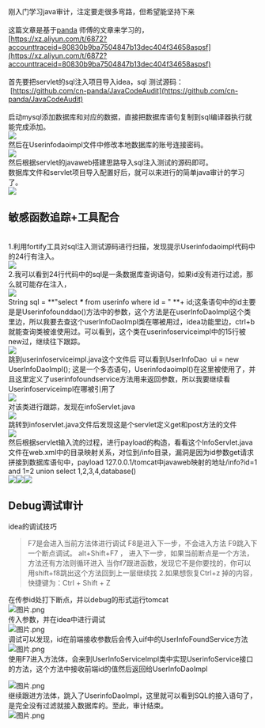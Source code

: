 刚入门学习java审计，注定要走很多弯路，但希望能坚持下来<br /> <br />这篇文章是基于[panda](https://xz.aliyun.com/u/18248) 师傅的文章来学习的，<br />[https://xz.aliyun.com/t/6872?accounttraceid=80830b9ba7504847b13dec404f34658aspsf](https://xz.aliyun.com/t/6872?accounttraceid=80830b9ba7504847b13dec404f34658aspsf)<br /> <br />首先要把servlet的sql注入项目导入idea，sql 测试源码：<br /> [https://github.com/cn-panda/JavaCodeAudit](https://github.com/cn-panda/JavaCodeAudit)<br /> <br />启动mysql添加数据库和对应的数据，直接把数据库语句复制到sql编译器执行就能完成添加。<br />![](https://cdn.nlark.com/yuque/0/2021/png/1345801/1612602349764-1c08525c-f9e3-45a0-b806-db9ae242cec4.png#align=left&display=inline&height=394&originHeight=788&originWidth=964&status=done&style=none&width=482)<br />然后在Userinfodaoimpl文件中修改本地数据库的账号连接密码。<br />![](https://cdn.nlark.com/yuque/0/2021/png/1345801/1612602350034-63c82c04-9ec0-4dbb-8e20-3e11103132fe.png#align=left&display=inline&height=211&originHeight=414&originWidth=1464&status=done&style=none&width=746)<br />然后根据servlet的javaweb搭建思路导入sql注入测试的源码即可。<br />数据库文件和servlet项目导入配置好后，就可以来进行的简单java审计的学习了。<br />![](https://cdn.nlark.com/yuque/0/2021/png/1345801/1612602350332-aabaa1e9-ccdc-4f75-aaeb-bafcb57c0f6e.png#align=left&display=inline&height=221&originHeight=321&originWidth=1086&status=done&style=none&width=746)

<a name="kaQ0f"></a>
## 敏感函数追踪+工具配合 
 <br />1.利用fortify工具对sql注入测试源码进行扫描，发现提示Userinfodaoimpl代码中的24行有注入。<br />![](https://cdn.nlark.com/yuque/0/2021/png/1345801/1612602350566-6fe5deac-a786-43a9-b50b-9cb6b64b6318.png#align=left&display=inline&height=511&originHeight=974&originWidth=1422&status=done&style=none&width=746)<br />2.我可以看到24行代码中的sql是一条数据库查询语句，如果id没有进行过滤，那么就可能存在注入，<br />![](https://cdn.nlark.com/yuque/0/2021/png/1345801/1612602350846-5efabd4b-f1e3-469a-ab25-ab342090ae5c.png#align=left&display=inline&height=400&originHeight=599&originWidth=1062&status=done&style=none&width=709)<br />String sql = **"select **_*_** from userinfo where id = " **+ id;这条语句中的id主要是是Userinfofounddao()方法中的参数，这个方法是在userInfoDaoImpl这个类里边，所以我要去查这个userInfoDaoImpl类在哪被用过，idea功能里边，ctrl+b就能查询类被谁使用过。可以看到，这个类在userinfoserviceimpl中的15行被new过，继续往下跟踪。<br />![](https://cdn.nlark.com/yuque/0/2021/png/1345801/1612602351097-a6f2686b-f8df-4c1d-be03-acbde59d82dc.png#align=left&display=inline&height=110&originHeight=154&originWidth=1045&status=done&style=none&width=746)<br />跳到userinfoserviceimpl.java这个文件后 可以看到UserInfoDao  ui = new UserInfoDaoImpl(); 这是一个多态语句，Userinfodaoimpl()在这里被使用了，并且这里定义了userinfofoundservice方法用来返回参数，所以我要继续看Userinfoserviceimpl在哪被引用了<br />![](https://cdn.nlark.com/yuque/0/2021/png/1345801/1612602351372-2c506dc8-8e4e-4465-b00f-b42bbfb576e8.png#align=left&display=inline&height=405&originHeight=540&originWidth=709&status=done&style=none&width=532)<br />对该类进行跟踪，发现在infoServlet.java<br />![](https://cdn.nlark.com/yuque/0/2021/png/1345801/1612602351628-1de9a361-69c4-4752-9d19-1f169851c599.png#align=left&display=inline&height=113&originHeight=155&originWidth=1020&status=done&style=none&width=746)<br />跳转到infoservlet.java文件后发现这是个servlet定义get和post方法的文件<br />![](https://cdn.nlark.com/yuque/0/2021/png/1345801/1612602351886-39f8a4e9-dc12-4cf9-b8b8-aef4b5200170.png#align=left&display=inline&height=440&originHeight=839&originWidth=1423&status=done&style=none&width=746)<br />然后根据servlet输入流的过程，进行payload的构造，看看这个InfoServlet.java文件在web.xml中的目录映射关系，对位到/info目录，漏洞是因为id参数get请求拼接到数据库语句中，payload 127.0.0.1/tomcat中javaweb映射的地址/info?id=1 and 1=2 union select 1,2,3,4,database()<br />![](https://cdn.nlark.com/yuque/0/2021/png/1345801/1612602352132-21da084e-21ca-4dfc-b7d7-68c20a1d4205.png#align=left&display=inline&height=329&originHeight=518&originWidth=1173&status=done&style=none&width=746)![](https://cdn.nlark.com/yuque/0/2021/png/1345801/1612602352455-8836cd90-d066-48fe-97d0-ab2adbe46034.png#align=left&display=inline&height=365&originHeight=487&originWidth=783&status=done&style=none&width=587)![](https://cdn.nlark.com/yuque/0/2021/png/1345801/1612602352654-63cdc3ec-3c57-46f2-8688-7216e4c2c0ff.png#align=left&display=inline&height=207&originHeight=276&originWidth=942&status=done&style=none&width=707)
<a name="yDrQ4"></a>
## Debug调试审计
idea的调试技巧
> F7是会进入当前方法体进行调试
> F8是进入下一步，不会进入方法
> F9跳入下一个断点调试。
> alt+Shift+F7 ， 进入下一步，如果当前断点是一个方法，方法还有方法则循环进入
> 当你f7跟进函数，发现它不是你要找的，你可以用shift+f8跳出这个方法回到上一层继续找
> 2.如果想恢复Ctrl+z 掉的内容，快捷键为：Ctrl + Shift + Z


在传参id处打下断点，并以debug的形式运行tomcat<br />![图片.png](https://cdn.nlark.com/yuque/0/2021/png/1345801/1612760744454-14656558-a2e1-4e0a-a3a7-497d4a22fe40.png#align=left&display=inline&height=287&originHeight=573&originWidth=1204&size=43959&status=done&style=none&width=602)<br />传入参数，并在idea中进行调试<br />![图片.png](https://cdn.nlark.com/yuque/0/2021/png/1345801/1612760946626-009e9643-cbc4-4f87-a4cd-db7a5fa687b3.png#align=left&display=inline&height=189&originHeight=252&originWidth=843&size=12114&status=done&style=none&width=632)<br />调试可以发现，id在前端接收参数后会传入uif中的UserInfoFoundService方法<br />![图片.png](https://cdn.nlark.com/yuque/0/2021/png/1345801/1612761239134-3394bea3-390b-456e-bb9e-50c7a3776d50.png#align=left&display=inline&height=282&originHeight=376&originWidth=1170&size=34507&status=done&style=none&width=878)<br />使用F7进入方法体，会来到UserInfoServiceImpl类中实现UserinfoService接口的方法，这个方法中接收前端id的值然后返回给UserInfoDaoImpl

![图片.png](https://cdn.nlark.com/yuque/0/2021/png/1345801/1612761690458-fe06ed70-8fa8-4f9e-bead-c70171a5af50.png#align=left&display=inline&height=210&originHeight=420&originWidth=957&size=22487&status=done&style=none&width=478.5)<br />继续跟进方法体，跳入了UserinfoDaoImpl，这里就可以看到SQL的接入语句了，是完全没有过滤就接入数据库的。至此，审计结束。<br />![图片.png](https://cdn.nlark.com/yuque/0/2021/png/1345801/1612763069673-eb5b68ee-ac59-48ef-8686-b04fa056bfeb.png#align=left&display=inline&height=235&originHeight=469&originWidth=1016&size=32421&status=done&style=none&width=508)

